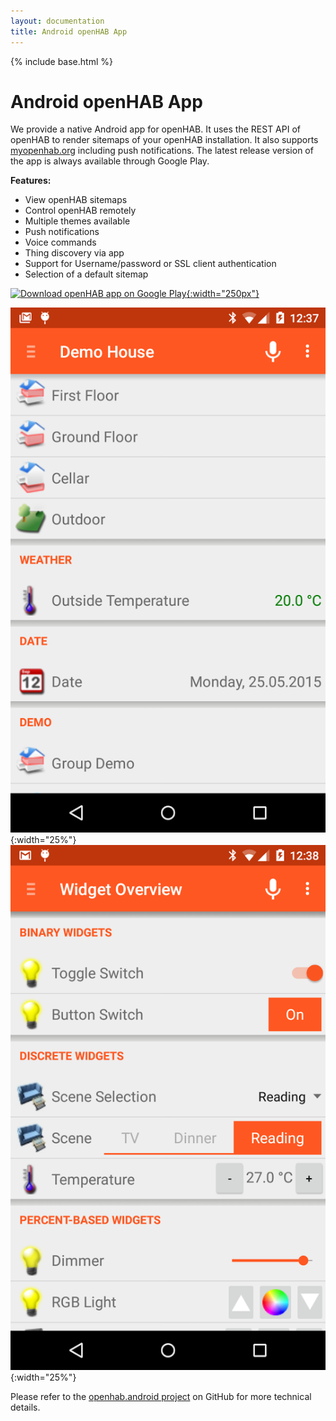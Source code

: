 ```yaml
---
layout: documentation
title: Android openHAB App
---
```


{% include base.html %}

# Android openHAB App

We provide a native Android app for openHAB.
It uses the REST API of openHAB to render sitemaps of your openHAB installation.
It also supports [myopenhab.org](http://www.myopenhab.org) including push notifications.
The latest release version of the app is always available through Google Play.

**Features:**

* View openHAB sitemaps
* Control openHAB remotely
* Multiple themes available
* Push notifications
* Voice commands
* Thing discovery via app
* Support for Username/password or SSL client authentication
* Selection of a default sitemap

[![Download openHAB app on Google Play](images/google-play-badge.png){:width="250px"}](https://play.google.com/store/apps/details?id=org.openhab.habdroid)

![](images/android_01.png){:width="25%"} ![](images/android_02.png){:width="25%"}

Please refer to the [openhab.android project](https://github.com/openhab/openhab.android) on GitHub for more technical details.

